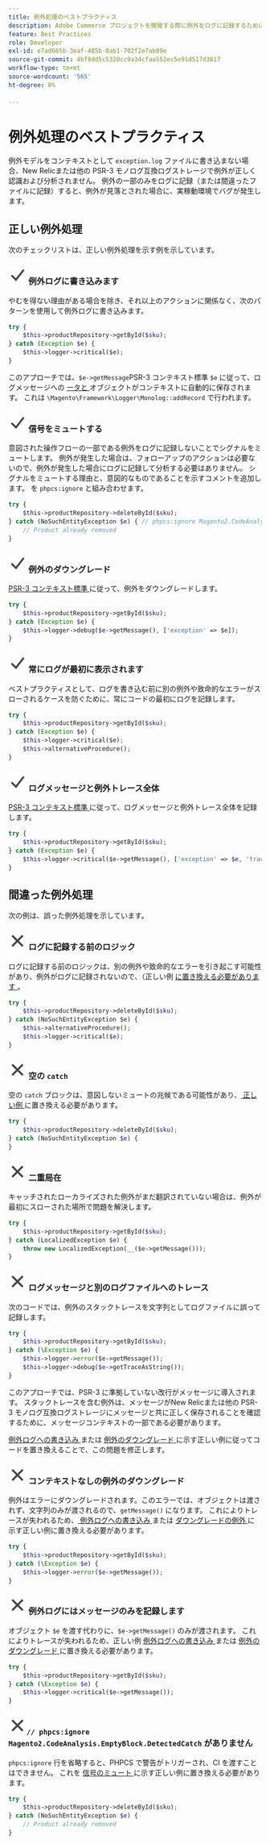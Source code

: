 ```yaml
---
title: 例外処理のベストプラクティス
description: Adobe Commerce プロジェクトを開発する際に例外をログに記録するために推奨される方法を説明します。
feature: Best Practices
role: Developer
exl-id: e7ad685b-3eaf-485b-8ab1-702f2e7ab89e
source-git-commit: 4bf8dd5c5320cc9a34cfaa552ec5e91d517d3617
workflow-type: tm+mt
source-wordcount: '565'
ht-degree: 0%

---
```


# 例外処理のベストプラクティス

例外モデルをコンテキストとして `exception.log` ファイルに書き込まない場合、New Relicまたは他の PSR-3 モノログ互換ログストレージで例外が正しく認識および分析されません。 例外の一部のみをログに記録（または間違ったファイルに記録）すると、例外が見落とされた場合に、実稼動環境でバグが発生します。

## 正しい例外処理

次のチェックリストは、正しい例外処理を示す例を示しています。

### ![ 正しい ](../../../assets/yes.svg) 例外ログに書き込みます

やむを得ない理由がある場合を除き、それ以上のアクションに関係なく、次のパターンを使用して例外ログに書き込みます。

```php
try {
    $this->productRepository->getById($sku);
} catch (Exception $e) {
    $this->logger->critical($e);
}
```

このアプローチでは、`$e->getMessage`PSR-3 コンテキスト標準 `$e` に従って、ログメッセージへの [ ータと ](https://www.php-fig.org/psr/psr-3/#13-context) オブジェクトがコンテキストに自動的に保存されます。 これは `\Magento\Framework\Logger\Monolog::addRecord` で行われます。

### ![correct](../../../assets/yes.svg) 信号をミュートする

意図された操作フローの一部である例外をログに記録しないことでシグナルをミュートします。 例外が発生した場合は、フォローアップのアクションは必要ないので、例外が発生した場合にログに記録して分析する必要はありません。 シグナルをミュートする理由と、意図的なものであることを示すコメントを追加します。 を `phpcs:ignore` と組み合わせます。

```php
try {
    $this->productRepository->deleteById($sku);
} catch (NoSuchEntityException $e) { // phpcs:ignore Magento2.CodeAnalysis.EmptyBlock.DetectedCatch
    // Product already removed
}
```

### ![correct](../../../assets/yes.svg) 例外のダウングレード

[PSR-3 コンテキスト標準 ](https://www.php-fig.org/psr/psr-3/#13-context) に従って、例外をダウングレードします。

```php
try {
    $this->productRepository->getById($sku);
} catch (Exception $e) {
    $this->logger->debug($e->getMessage(), ['exception' => $e]);
}
```

### ![ 正確 ](../../../assets/yes.svg) 常にログが最初に表示されます

ベストプラクティスとして、ログを書き込む前に別の例外や致命的なエラーがスローされるケースを防ぐために、常にコードの最初にログを記録します。

```php
try {
    $this->productRepository->getById($sku);
} catch (Exception $e) {
    $this->logger->critical($e);
    $this->alternativeProcedure();
}
```

### ![correct](../../../assets/yes.svg) ログメッセージと例外トレース全体

[PSR-3 コンテキスト標準 ](https://www.php-fig.org/psr/psr-3/#13-context) に従って、ログメッセージと例外トレース全体を記録します。

```php
try {
    $this->productRepository->getById($sku);
} catch (Exception $e) {
    $this->logger->critical($e->getMessage(), ['exception' => $e, 'trace' => $e->getTrace()]);
}
```

## 間違った例外処理

次の例は、誤った例外処理を示しています。

### ![ 正しくありません ](../../../assets/no.svg) ログに記録する前のロジック

ログに記録する前のロジックは、別の例外や致命的なエラーを引き起こす可能性があり、例外がログに記録されないので、（正しい例 [ に置き換える必要があります ](#logging-always-comes-first)。

```php
try {
    $this->productRepository->deleteById($sku);
} catch (NoSuchEntityException $e) {
    $this->alternativeProcedure();
    $this->logger->critical($e);
}
```

### ![ 不正確 ](../../../assets/no.svg) 空の `catch`

空の `catch` ブロックは、意図しないミュートの兆候である可能性があり、[ 正しい例 ](#mute-signals) に置き換える必要があります。

```php
try {
    $this->productRepository->deleteById($sku);
} catch (NoSuchEntityException $e) {
}
```

### ![ 不正確 ](../../../assets/no.svg) 二重局在

キャッチされたローカライズされた例外がまだ翻訳されていない場合は、例外が最初にスローされた場所で問題を解決します。

```php
try {
    $this->productRepository->getById($sku);
} catch (LocalizedException $e) {
    throw new LocalizedException(__($e->getMessage()));
}
```

### ![ 不正確 ](../../../assets/no.svg) ログメッセージと別のログファイルへのトレース

次のコードでは、例外のスタックトレースを文字列としてログファイルに誤って記録します。

```php
try {
    $this->productRepository->getById($sku);
} catch (\Exception $e) {
    $this->logger->error($e->getMessage());
    $this->logger->debug($e->getTraceAsString());
}
```

このアプローチでは、PSR-3 に準拠していない改行がメッセージに導入されます。 スタックトレースを含む例外は、メッセージがNew Relicまたは他の PSR-3 モノログ互換ログストレージにメッセージと共に正しく保存されることを確認するために、メッセージコンテキストの一部である必要があります。

[ 例外ログへの書き込み ](#write-to-the-exception-log) または [ 例外のダウングレード ](#downgrade-exceptions) に示す正しい例に従ってコードを置き換えることで、この問題を修正します。

### ![ 不正確 ](../../../assets/no.svg) コンテキストなしの例外のダウングレード

例外はエラーにダウングレードされます。このエラーでは、オブジェクトは渡されず、文字列のみが渡されるので、`getMessage()` になります。 これによりトレースが失われるため、[ 例外ログへの書き込み ](#write-to-the-exception-log) または [ ダウングレードの例外 ](#downgrade-exceptions) に示す正しい例に置き換える必要があります。

```php
try {
    $this->productRepository->getById($sku);
} catch (\Exception $e) {
    $this->logger->error($e->getMessage());
}
```

### ![ 不正確 ](../../../assets/no.svg) 例外ログにはメッセージのみを記録します

オブジェクト `$e` を渡す代わりに、`$e->getMessage()` のみが渡されます。 これによりトレースが失われるため、正しい例 [ 例外ログへの書き込み ](#write-to-the-exception-log) または [ 例外のダウングレード ](#downgrade-exceptions) に置き換える必要があります。

```php
try {
    $this->productRepository->getById($sku);
} catch (\Exception $e) {
    $this->logger->critical($e->getMessage());
}
```

### ![ 正しくありません ](../../../assets/no.svg)`// phpcs:ignore Magento2.CodeAnalysis.EmptyBlock.DetectedCatch` がありません

`phpcs:ignore` 行を省略すると、PHPCS で警告がトリガーされ、CI を渡すことはできません。 これを [ 信号のミュート ](#mute-signals) に示す正しい例に置き換える必要があります。

```php
try {
    $this->productRepository->deleteById($sku);
} catch (NoSuchEntityException $e) {
    // Product already removed
}
```
